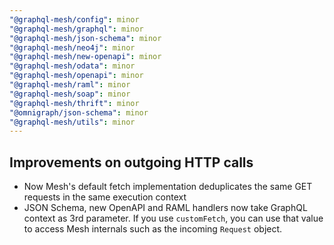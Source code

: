 ```yaml
---
"@graphql-mesh/config": minor
"@graphql-mesh/graphql": minor
"@graphql-mesh/json-schema": minor
"@graphql-mesh/neo4j": minor
"@graphql-mesh/new-openapi": minor
"@graphql-mesh/odata": minor
"@graphql-mesh/openapi": minor
"@graphql-mesh/raml": minor
"@graphql-mesh/soap": minor
"@graphql-mesh/thrift": minor
"@omnigraph/json-schema": minor
"@graphql-mesh/utils": minor
---
```


## Improvements on outgoing HTTP calls

- Now Mesh's default fetch implementation deduplicates the same GET requests in the same execution context
- JSON Schema, new OpenAPI and RAML handlers now take GraphQL context as 3rd parameter. If you use `customFetch`, you can use that value to access Mesh internals such as the incoming `Request` object.
